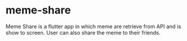 # meme-share
Meme Share is a flutter app in which meme are retrieve from API and is show to screen. User can also share the meme to their friends.
